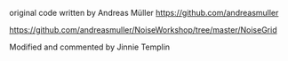 original code written by Andreas Müller
https://github.com/andreasmuller

https://github.com/andreasmuller/NoiseWorkshop/tree/master/NoiseGrid

Modified and commented by Jinnie Templin
